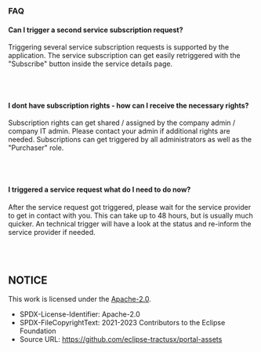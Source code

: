 ### FAQ

#### Can I trigger a second service subscription request?

Triggering several service subscription requests is supported by the application.
The service subscription can get easily retriggered with the "Subscribe" button inside the service details page.

<br>
<br>

#### I dont have subscription rights - how can I receive the necessary rights?

Subscription rights can get shared / assigned by the company admin / company IT admin.
Please contact your admin if additional rights are needed. Subscriptions can get triggered by all administrators as well as the "Purchaser" role.

<br>
<br>

#### I triggered a service request what do I need to do now?

After the service request got triggered, please wait for the service provider to get in contact with you. This can take up to 48 hours, but is usually much quicker. An technical trigger will have a look at the status and re-inform the service provider if needed.

<br>
<br>

## NOTICE

This work is licensed under the [Apache-2.0](https://www.apache.org/licenses/LICENSE-2.0).

- SPDX-License-Identifier: Apache-2.0
- SPDX-FileCopyrightText: 2021-2023 Contributors to the Eclipse Foundation
- Source URL: https://github.com/eclipse-tractusx/portal-assets
